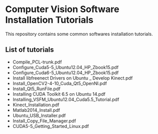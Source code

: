 Computer Vision Software Installation Tutorials
===============================================
This repository contains some common softwares installation tutorials.

List of tutorials
-----------------

- Compile_PCL-trunk.pdf
- Configure_Cuda5-5_Ubuntu12.04_HP_Zbook15.pdf
- Configure_Cuda6-5_Ubuntu12.04_HP_Zbook15.pdf
- Install libfreenect Drivers on Ubuntu _ Develop Kinect.pdf
- Install_OpenCV2-4-10_Cuda_Qt5_OpenNI.pdf
- Install_Qt5_RunFile.pdf
- Installing CUDA Toolkit 6.5 on Ubuntu 14.pdf
- Installing_VSFM_Ubuntu12.04_Cuda5.5_Tutorial.pdf
- Kinect_Installation.pdf
- Matlab2014_Install.pdf
- Ubuntu_USB_Installer.pdf
- Install_Copy_File_Manager.pdf
- CUDA5-5_Getting_Started_Linux.pdf



